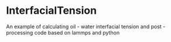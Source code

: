 # InterfacialTension
An example of calculating oil - water interfacial tension and post - processing code based on lammps and python
